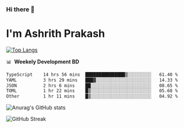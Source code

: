### Hi there 👋
# I'm Ashrith Prakash

[![Top Langs](https://github-readme-stats.vercel.app/api/top-langs/?username=xxcheckmatexx&count_private=true&include_all_commits=true&show_icons=true&line_height=20&title_color=FFFFFF&icon_color=FFFFFF&text_color=FFFFFF&bg_color=0D1117&langs_count=8)](https://github.com/anuraghazra/github-readme-stats)

📊 &nbsp;**Weekely Development BD**

<!--START_SECTION:waka-->

```txt
TypeScript    14 hrs 56 mins  ███████████████▒░░░░░░░░░   61.40 %
YAML          3 hrs 29 mins   ███▓░░░░░░░░░░░░░░░░░░░░░   14.33 %
JSON          2 hrs 6 mins    ██░░░░░░░░░░░░░░░░░░░░░░░   08.65 %
TOML          1 hr 22 mins    █▒░░░░░░░░░░░░░░░░░░░░░░░   05.68 %
Other         1 hr 11 mins    █▒░░░░░░░░░░░░░░░░░░░░░░░   04.92 %
```

<!--END_SECTION:waka-->

![Anurag's GitHub stats](https://github-readme-stats.vercel.app/api?username=xxcheckmatexx&count_private=true&show_icons=true&theme=merko)  

![GitHub Streak](http://github-readme-streak-stats.herokuapp.com?user=xxcheckmatexx&theme=merko&hide_border=true&date_format=M%20j%5B%2C%20Y%5D&fire=DD0E0B)
<br/>
